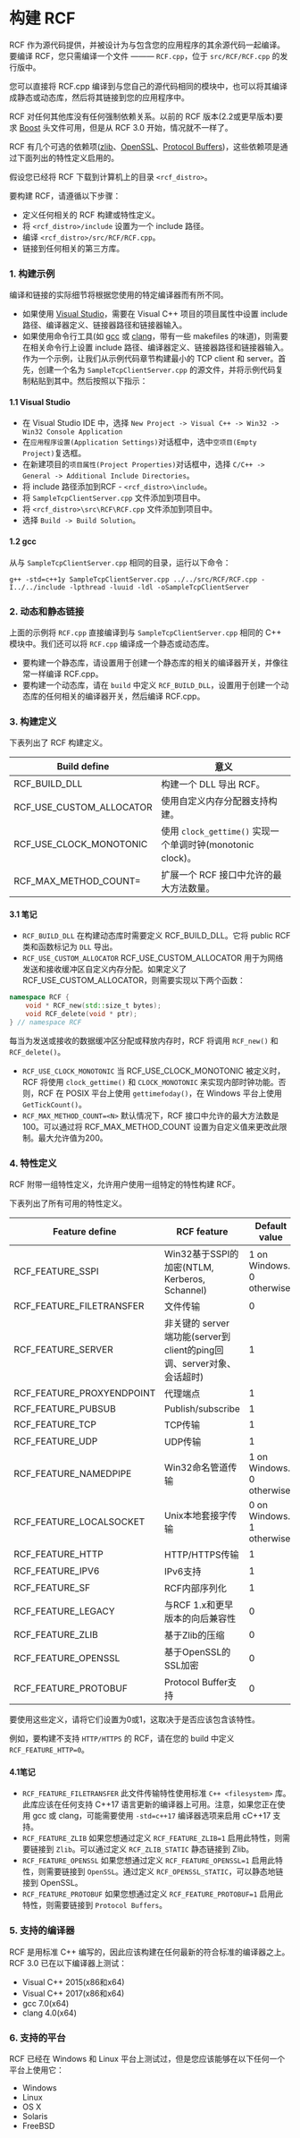 <!--
 * @Author: haoluo
 * @Date: 2019-07-12 16:02:23
 * @LastEditors: haoluo
 * @LastEditTime: 2019-07-18 16:14:24
 * @Description: file content
 -->
# 构建 RCF
RCF 作为源代码提供，并被设计为与包含您的应用程序的其余源代码一起编译。要编译 RCF，您只需编译一个文件 ——— `RCF.cpp`，位于 `src/RCF/RCF.cpp` 的发行版中。

您可以直接将 RCF.cpp 编译到与您自己的源代码相同的模块中，也可以将其编译成静态或动态库，然后将其链接到您的应用程序中。

RCF 对任何其他库没有任何强制依赖关系。以前的 RCF 版本(2.2或更早版本)要求 [Boost](http://www.boost.org/) 头文件可用，但是从 RCF 3.0 开始，情况就不一样了。

RCF 有几个可选的依赖项([zlib](http://www.zlib.net/)、[OpenSSL](http://www.openssl.org/)、[Protocol Buffers](http://code.google.com/p/protobuf/))，这些依赖项是通过下面列出的特性定义启用的。

假设您已经将 RCF 下载到计算机上的目录 `<rcf_distro>`。

要构建 RCF，请遵循以下步骤：
- 定义任何相关的 RCF 构建或特性定义。
- 将 `<rcf_distro>/include` 设置为一个 include 路径。
- 编译 `<rcf_distro>/src/RCF/RCF.cpp`。
- 链接到任何相关的第三方库。

### 1. 构建示例
编译和链接的实际细节将根据您使用的特定编译器而有所不同。
- 如果使用 [Visual Studio](http://http//www.microsoft.com/visualstudio)，需要在 Visual C++ 项目的项目属性中设置 include 路径、编译器定义、链接器路径和链接器输入。
- 如果使用命令行工具(如 [gcc](http://http//gcc.gnu.org/) 或 [clang](https://clang.llvm.org/)，带有一些 makefiles 的味道)，则需要在相关命令行上设置 include 路径、编译器定义、链接器路径和链接器输入。
作为一个示例，让我们从示例代码章节构建最小的 TCP client 和 server。首先，创建一个名为 `SampleTcpClientServer.cpp` 的源文件，并将示例代码复制粘贴到其中。然后按照以下指示：

#### 1.1 Visual Studio
- 在 Visual Studio IDE 中，选择 `New Project -> Visual C++ -> Win32 -> Win32 Console Application`
- 在`应用程序设置(Application Settings)`对话框中，选中`空项目(Empty Project)`复选框。
- 在新建项目的`项目属性(Project Properties)`对话框中，选择 `C/C++ -> General -> Additional Include Directories`。
- 将 include 路径添加到RCF - `<rcf_distro>\include`。
- 将 `SampleTcpClientServer.cpp` 文件添加到项目中。
- 将 `<rcf_distro>\src\RCF\RCF.cpp` 文件添加到项目中。
- 选择 `Build -> Build Solution`。

#### 1.2 gcc
从与 `SampleTcpClientServer.cpp` 相同的目录，运行以下命令：
```shell
g++ -std=c++1y SampleTcpClientServer.cpp ../../src/RCF/RCF.cpp -I../../include -lpthread -luuid -ldl -oSampleTcpClientServer
```

### 2. 动态和静态链接
上面的示例将 `RCF.cpp` 直接编译到与 `SampleTcpClientServer.cpp` 相同的 C++ 模块中。我们还可以将 `RCF.cpp` 编译成一个静态或动态库。
- 要构建一个静态库，请设置用于创建一个静态库的相关的编译器开关，并像往常一样编译 RCF.cpp。
- 要构建一个动态库，请在 `build` 中定义 `RCF_BUILD_DLL`，设置用于创建一个动态库的任何相关的编译器开关，然后编译 RCF.cpp。

### 3. 构建定义
下表列出了 RCF 构建定义。

| Build define |	意义 |
| -- | -- |
|RCF_BUILD_DLL|	构建一个 DLL 导出 RCF。|
|RCF_USE_CUSTOM_ALLOCATOR| 使用自定义内存分配器支持构建。	|
|RCF_USE_CLOCK_MONOTONIC|	使用 `clock_gettime()` 实现一个单调时钟(monotonic clock)。|
|RCF_MAX_METHOD_COUNT=<N>|	扩展一个 RCF 接口中允许的最大方法数量。|

#### 3.1 笔记
- `RCF_BUILD_DLL`
在构建动态库时需要定义 RCF_BUILD_DLL。它将 public RCF 类和函数标记为 `DLL` 导出。
- `RCF_USE_CUSTOM_ALLOCATOR`
RCF_USE_CUSTOM_ALLOCATOR 用于为网络发送和接收缓冲区自定义内存分配。如果定义了 RCF_USE_CUSTOM_ALLOCATOR，则需要实现以下两个函数：
```cpp
namespace RCF {
    void * RCF_new(std::size_t bytes);
    void RCF_delete(void * ptr);
} // namespace RCF
```
每当为发送或接收的数据缓冲区分配或释放内存时，RCF 将调用 `RCF_new()` 和 `RCF_delete()`。
- `RCF_USE_CLOCK_MONOTONIC`
当 RCF_USE_CLOCK_MONOTONIC 被定义时，RCF 将使用 `clock_gettime()` 和 `CLOCK_MONOTONIC` 来实现内部时钟功能。否则，RCF 在 POSIX 平台上使用 `gettimefoday()`，在 Windows 平台上使用 `GetTickCount()`。
- `RCF_MAX_METHOD_COUNT=<N>`
默认情况下，RCF 接口中允许的最大方法数是100。可以通过将 RCF_MAX_METHOD_COUNT 设置为自定义值来更改此限制。最大允许值为200。

### 4. 特性定义
RCF 附带一组特性定义，允许用户使用一组特定的特性构建 RCF。

下表列出了所有可用的特性定义。

|Feature define|	RCF feature|	Default value|
| -- | -- | -- |
|RCF_FEATURE_SSPI|	 Win32基于SSPI的加密(NTLM, Kerberos, Schannel)	|1 on Windows. 0 otherwise.|
|RCF_FEATURE_FILETRANSFER	|	文件传输|0|
|RCF_FEATURE_SERVER|	非关键的 server 端功能(server到client的ping回调、server对象、会话超时)|	1|
|RCF_FEATURE_PROXYENDPOINT|	代理端点|	1|
|RCF_FEATURE_PUBSUB|	Publish/subscribe|	1|
|RCF_FEATURE_TCP|	TCP传输|	1|
|RCF_FEATURE_UDP|	UDP传输	|1|
|RCF_FEATURE_NAMEDPIPE|	Win32命名管道传输	|1 on Windows. 0 otherwise.|
|RCF_FEATURE_LOCALSOCKET|	Unix本地套接字传输	|0 on Windows. 1 otherwise.|
|RCF_FEATURE_HTTP|	HTTP/HTTPS传输	|1|
|RCF_FEATURE_IPV6|	IPv6支持	|1|
|RCF_FEATURE_SF|	RCF内部序列化	|1|
|RCF_FEATURE_LEGACY|	与RCF 1.x和更早版本的向后兼容性	|0|
|RCF_FEATURE_ZLIB| 基于Zlib的压缩	|	0|
|RCF_FEATURE_OPENSSL|	基于OpenSSL的SSL加密	|0|
|RCF_FEATURE_PROTOBUF|	Protocol Buffer支持	|0|

要使用这些定义，请将它们设置为0或1，这取决于是否应该包含该特性。

例如，要构建不支持 `HTTP/HTTPS` 的 RCF，请在您的 build 中定义 `RCF_FEATURE_HTTP=0`。

#### 4.1笔记
- `RCF_FEATURE_FILETRANSFER`
此文件传输特性使用标准 `C++ <filesystem>` 库。此库应该在任何支持 C++17 语言更新的编译器上可用。注意，如果您正在使用 gcc 或 clang，可能需要使用 `-std=c++17` 编译器选项来启用 cC++17 支持。
- `RCF_FEATURE_ZLIB`
如果您想通过定义 `RCF_FEATURE_ZLIB=1` 启用此特性，则需要链接到 `Zlib`。可以通过定义 `RCF_ZLIB_STATIC` 静态链接到 Zlib。
- `RCF_FEATURE_OPENSSL`
如果您想通过定义 `RCF_FEATURE_OPENSSL=1` 启用此特性，则需要链接到 `OpenSSL`。通过定义 `RCF_OPENSSL_STATIC`，可以静态地链接到 OpenSSL。
- `RCF_FEATURE_PROTOBUF`
如果您想通过定义 `RCF_FEATURE_PROTOBUF=1` 启用此特性，则需要链接到 `Protocol Buffers`。

### 5. 支持的编译器
RCF 是用标准 C++ 编写的，因此应该构建在任何最新的符合标准的编译器之上。RCF 3.0 已在以下编译器上测试：
- Visual C++ 2015(x86和x64)
- Visual C++ 2017(x86和x64)
- gcc 7.0(x64)
- clang 4.0(x64)

### 6. 支持的平台
RCF 已经在 Windows 和 Linux 平台上测试过，但是您应该能够在以下任何一个平台上使用它：
- Windows
- Linux
- OS X
- Solaris
- FreeBSD